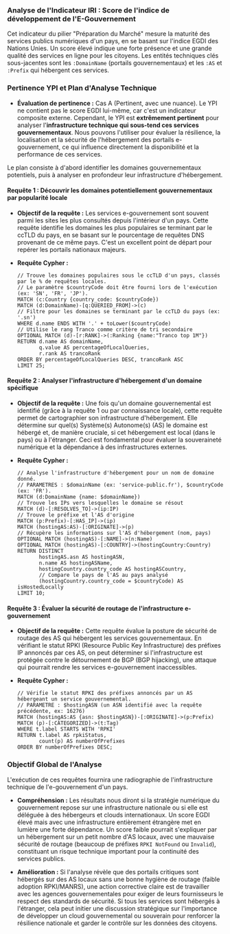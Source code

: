 ### Analyse de l'Indicateur IRI : Score de l'indice de développement de l'E-Gouvernement

Cet indicateur du pilier "Préparation du Marché" mesure la maturité des services publics numériques d'un pays, en se basant sur l'indice EGDI des Nations Unies. Un score élevé indique une forte présence et une grande qualité des services en ligne pour les citoyens. Les entités techniques clés sous-jacentes sont les `:DomainName` (portails gouvernementaux) et les `:AS` et `:Prefix` qui hébergent ces services.

### Pertinence YPI et Plan d'Analyse Technique

* **Évaluation de pertinence :** Cas A (Pertinent, avec une nuance). Le YPI ne contient pas le score EGDI lui-même, car c'est un indicateur composite externe. Cependant, le YPI est **extrêmement pertinent** pour analyser l'**infrastructure technique qui sous-tend ces services gouvernementaux**. Nous pouvons l'utiliser pour évaluer la résilience, la localisation et la sécurité de l'hébergement des portails e-gouvernement, ce qui influence directement la disponibilité et la performance de ces services.

Le plan consiste à d'abord identifier les domaines gouvernementaux potentiels, puis à analyser en profondeur leur infrastructure d'hébergement.

#### Requête 1 : Découvrir les domaines potentiellement gouvernementaux par popularité locale

* **Objectif de la requête :** Les services e-gouvernement sont souvent parmi les sites les plus consultés depuis l'intérieur d'un pays. Cette requête identifie les domaines les plus populaires se terminant par le ccTLD du pays, en se basant sur le pourcentage de requêtes DNS provenant de ce même pays. C'est un excellent point de départ pour repérer les portails nationaux majeurs.

* **Requête Cypher :**
    ```cypher
    // Trouve les domaines populaires sous le ccTLD d'un pays, classés par le % de requêtes locales.
    // Le paramètre $countryCode doit être fourni lors de l'exécution (ex: 'SN', 'FR', 'JP').
    MATCH (c:Country {country_code: $countryCode})
    MATCH (d:DomainName)-[q:QUERIED_FROM]->(c)
    // Filtre pour les domaines se terminant par le ccTLD du pays (ex: '.sn')
    WHERE d.name ENDS WITH '.' + toLower($countryCode)
    // Utilise le rang Tranco comme critère de tri secondaire
    OPTIONAL MATCH (d)-[r:RANK]->(:Ranking {name:"Tranco top 1M"})
    RETURN d.name AS domainName,
           q.value AS percentageOfLocalQueries,
           r.rank AS trancoRank
    ORDER BY percentageOfLocalQueries DESC, trancoRank ASC
    LIMIT 25;
    ```

#### Requête 2 : Analyser l'infrastructure d'hébergement d'un domaine spécifique

* **Objectif de la requête :** Une fois qu'un domaine gouvernemental est identifié (grâce à la requête 1 ou par connaissance locale), cette requête permet de cartographier son infrastructure d'hébergement. Elle détermine sur quel(s) Système(s) Autonome(s) (AS) le domaine est hébergé et, de manière cruciale, si cet hébergement est local (dans le pays) ou à l'étranger. Ceci est fondamental pour évaluer la souveraineté numérique et la dépendance à des infrastructures externes.

* **Requête Cypher :**
    ```cypher
    // Analyse l'infrastructure d'hébergement pour un nom de domaine donné.
    // PARAMETRES : $domainName (ex: 'service-public.fr'), $countryCode (ex: 'FR').
    MATCH (d:DomainName {name: $domainName})
    // Trouve les IPs vers lesquelles le domaine se résout
    MATCH (d)-[:RESOLVES_TO]->(ip:IP)
    // Trouve le préfixe et l'AS d'origine
    MATCH (p:Prefix)-[:HAS_IP]->(ip)
    MATCH (hostingAS:AS)-[:ORIGINATE]->(p)
    // Récupère les informations sur l'AS d'hébergement (nom, pays)
    OPTIONAL MATCH (hostingAS)-[:NAME]->(n:Name)
    OPTIONAL MATCH (hostingAS)-[:COUNTRY]->(hostingCountry:Country)
    RETURN DISTINCT
           hostingAS.asn AS hostingASN,
           n.name AS hostingASName,
           hostingCountry.country_code AS hostingASCountry,
           // Compare le pays de l'AS au pays analysé
           (hostingCountry.country_code = $countryCode) AS isHostedLocally
    LIMIT 10;
    ```

#### Requête 3 : Évaluer la sécurité de routage de l'infrastructure e-gouvernement

* **Objectif de la requête :** Cette requête évalue la posture de sécurité de routage des AS qui hébergent les services gouvernementaux. En vérifiant le statut RPKI (Resource Public Key Infrastructure) des préfixes IP annoncés par ces AS, on peut déterminer si l'infrastructure est protégée contre le détournement de BGP (BGP hijacking), une attaque qui pourrait rendre les services e-gouvernement inaccessibles.

* **Requête Cypher :**
    ```cypher
    // Vérifie le statut RPKI des préfixes annoncés par un AS hébergeant un service gouvernemental.
    // PARAMETRE : $hostingASN (un ASN identifié avec la requête précédente, ex: 16276)
    MATCH (hostingAS:AS {asn: $hostingASN})-[:ORIGINATE]->(p:Prefix)
    MATCH (p)-[:CATEGORIZED]->(t:Tag)
    WHERE t.label STARTS WITH 'RPKI'
    RETURN t.label AS rpkiStatus,
           count(p) AS numberOfPrefixes
    ORDER BY numberOfPrefixes DESC;
    ```

### Objectif Global de l'Analyse

L'exécution de ces requêtes fournira une radiographie de l'infrastructure technique de l'e-gouvernement d'un pays.

* **Compréhension :** Les résultats nous diront si la stratégie numérique du gouvernement repose sur une infrastructure nationale ou si elle est déléguée à des hébergeurs et clouds internationaux. Un score EGDI élevé mais avec une infrastructure entièrement étrangère met en lumière une forte dépendance. Un score faible pourrait s'expliquer par un hébergement sur un petit nombre d'AS locaux, avec une mauvaise sécurité de routage (beaucoup de préfixes `RPKI NotFound` ou `Invalid`), constituant un risque technique important pour la continuité des services publics.

* **Amélioration :** Si l'analyse révèle que des portails critiques sont hébergés sur des AS locaux sans une bonne hygiène de routage (faible adoption RPKI/MANRS), une action corrective claire est de travailler avec les agences gouvernementales pour exiger de leurs fournisseurs le respect des standards de sécurité. Si tous les services sont hébergés à l'étranger, cela peut initier une discussion stratégique sur l'importance de développer un cloud gouvernemental ou souverain pour renforcer la résilience nationale et garder le contrôle sur les données des citoyens.